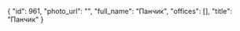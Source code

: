 {
    "id": 961,
    "photo_url": "",
    "full_name": "Панчик",
    "offices": [],
    "title": "Панчик"
}